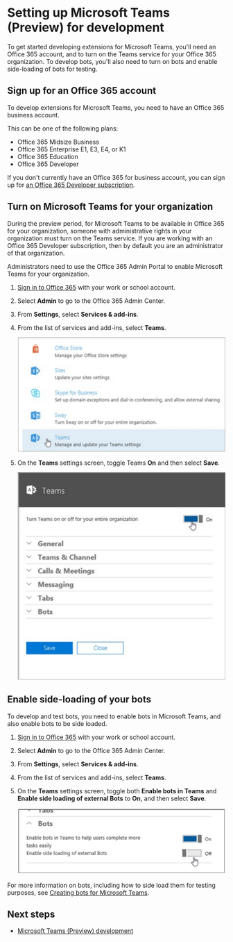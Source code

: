﻿# Setting up Microsoft Teams (Preview) for development

To get started developing extensions for Microsoft Teams, you'll need an Office 365 account, and to turn on the Teams service for your Office 365 organization. To develop bots, you'll also need to turn on bots and enable side-loading of bots for testing.

## Sign up for an Office 365 account

To develop extensions for Microsoft Teams, you need to have an Office 365 business account. 

This can be one of the following plans:

* Office 365 Midsize Business
* Office 365 Enterprise E1, E3, E4, or K1
* Office 365 Education
* Office 365 Developer 

If you don't currently have an Office 365 for business account, you can sign up for [an Office 365 Developer subscription](https://aka.ms/devprogramsignup).

## Turn on Microsoft Teams for your organization

During the preview period, for Microsoft Teams to be available in Office 365 for your organization, someone with administrative rights in your organization must turn on the Teams service. If you are working with an Office 365 Developer subscription, then by default you are an administrator of that organization.

Administrators need to use the Office 365 Admin Portal to enable Microsoft Teams for your organization.

1. [Sign in to Office 365](https://login.microsoftonline.com) with your work or school account.
2. Select **Admin** to go to the Office 365 Admin Center.
3. From **Settings**, select  **Services & add-ins**.
4. From the list of services and add-ins, select **Teams**.
 
	!["Screenshot of the services listed under settings, with the Teams service selected"](images/setup_select_teams.png)

5. On the **Teams** settings screen, toggle Teams **On** and then select **Save**.
 
	!["Screenshot of the services listed under settings, with the Teams service selected"](images/setup_enable_teams.png)


## Enable side-loading of your bots

To develop and test bots, you need to enable bots in Microsoft Teams, and also enable bots to be side loaded.

1. [Sign in to Office 365](https://login.microsoftonline.com) with your work or school account.
2. Select **Admin** to go to the Office 365 Admin Center.
3. From **Settings**, select  **Services & add-ins**.
4. From the list of services and add-ins, select **Teams**.
5. On the **Teams** settings screen, toggle both **Enable bots in Teams** and **Enable side loading of external Bots** to **On**, and then select **Save**.

	!["Screenshot of the Bots section, with the 'Enable side loading of external Bots' option toggled on.](images/setup_sideload_bots.png)

For more information on bots, including how to side load them for testing purposes, see [Creating bots for Microsoft Teams](bots.md).

## Next steps

* [Microsoft Teams (Preview) development](index.md)
	